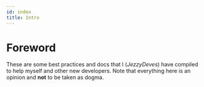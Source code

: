 ```yaml
---
id: index
title: Intro
---
```


# Foreword

These are some best practices and docs that I (_JezzyDeves_) have compiled to help myself and other new developers. Note that everything here is an opinion and **not** to be taken as dogma.
